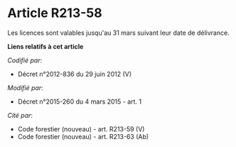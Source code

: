 # Article R213-58

Les licences sont valables jusqu'au 31 mars suivant leur date de délivrance.

**Liens relatifs à cet article**

_Codifié par_:

  - Décret n°2012-836 du 29 juin 2012 (V)

_Modifié par_:

  - Décret n°2015-260 du 4 mars 2015 - art. 1

_Cité par_:

  - Code forestier (nouveau) - art. R213-59 (V)
  - Code forestier (nouveau) - art. R213-63 (Ab)
